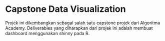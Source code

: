 # Capstone Data Visualization

Projek ini dikembangkan sebagai salah satu capstone projek dari Algoritma Academy. Deliverables yang diharapkan dari projek ini adalah membuat dashboard menggunakan shinny pada R.
